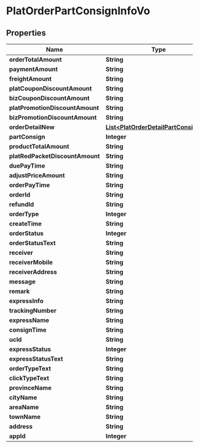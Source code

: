 

# PlatOrderPartConsignInfoVo


## Properties

Name | Type | Description | Notes
------------ | ------------- | ------------- | -------------
**orderTotalAmount** | **String** |  |  [optional]
**paymentAmount** | **String** |  |  [optional]
**freightAmount** | **String** |  |  [optional]
**platCouponDiscountAmount** | **String** |  |  [optional]
**bizCouponDiscountAmount** | **String** |  |  [optional]
**platPromotionDiscountAmount** | **String** |  |  [optional]
**bizPromotionDiscountAmount** | **String** |  |  [optional]
**orderDetailNew** | [**List&lt;PlatOrderDetailPartConsignVo&gt;**](PlatOrderDetailPartConsignVo.md) |  |  [optional]
**partConsign** | **Integer** |  |  [optional]
**productTotalAmount** | **String** |  |  [optional]
**platRedPacketDiscountAmount** | **String** |  |  [optional]
**duePayTime** | **String** |  |  [optional]
**adjustPriceAmount** | **String** |  |  [optional]
**orderPayTime** | **String** |  |  [optional]
**orderId** | **String** |  |  [optional]
**refundId** | **String** |  |  [optional]
**orderType** | **Integer** |  |  [optional]
**createTime** | **String** |  |  [optional]
**orderStatus** | **Integer** |  |  [optional]
**orderStatusText** | **String** |  |  [optional]
**receiver** | **String** |  |  [optional]
**receiverMobile** | **String** |  |  [optional]
**receiverAddress** | **String** |  |  [optional]
**message** | **String** |  |  [optional]
**remark** | **String** |  |  [optional]
**expressInfo** | **String** |  |  [optional]
**trackingNumber** | **String** |  |  [optional]
**expressName** | **String** |  |  [optional]
**consignTime** | **String** |  |  [optional]
**ucId** | **String** |  |  [optional]
**expressStatus** | **Integer** |  |  [optional]
**expressStatusText** | **String** |  |  [optional]
**orderTypeText** | **String** |  |  [optional]
**clickTypeText** | **String** |  |  [optional]
**provinceName** | **String** |  |  [optional]
**cityName** | **String** |  |  [optional]
**areaName** | **String** |  |  [optional]
**townName** | **String** |  |  [optional]
**address** | **String** |  |  [optional]
**appId** | **Integer** |  |  [optional]



